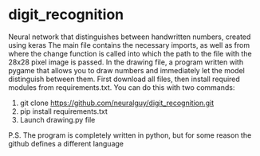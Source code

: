 # digit_recognition
Neural network that distinguishes between handwritten numbers, created using keras
The main file contains the necessary imports, as well as from where the change function is called into which the path to the file with the 28x28 pixel image
is passed. In the drawing file, a program written with pygame that allows you to draw numbers and immediately let the model distinguish between them.
First download all files, then install required modules from requirements.txt.
You can do this with two commands:
1. git clone https://github.com/neuralguy/digit_recognition.git
2. pip install requirements.txt
3. Launch drawing.py file

P.S. The program is completely written in python, but for some reason the github defines a different language
